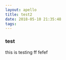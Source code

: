 ```yaml
---
layout: apello
title: test2
date: 2018-05-10 21:35:48
tags:
---
```

### test
this is testing
ff
fefef
